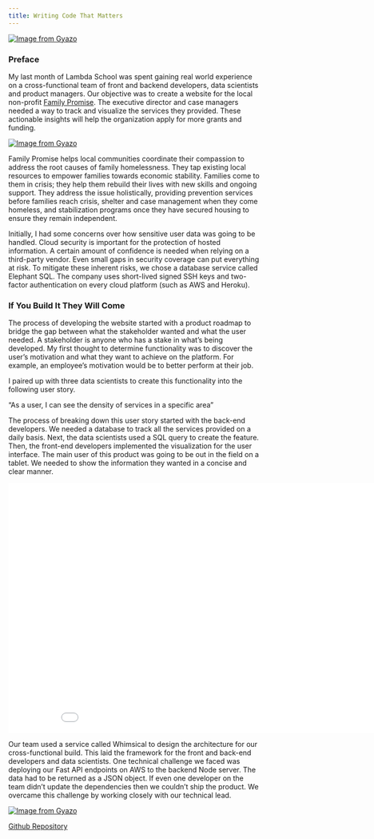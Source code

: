 ```yaml
---
title: Writing Code That Matters
---
```


[![Image from Gyazo](https://i.gyazo.com/35eff39b0ca2c7bdccd1a3205f77569b.png)](https://gyazo.com/35eff39b0ca2c7bdccd1a3205f77569b)

### Preface

My last month of Lambda School was spent gaining real world experience on a cross-functional team of front and backend developers, data scientists and product managers. Our objective was to create a website for the local non-profit [Family Promise](https://www.familypromiseofspokane.org/). The executive director and case managers needed a way to track and visualize the services they provided. These actionable insights will help the organization apply for more grants and funding.

[![Image from Gyazo](https://i.gyazo.com/66de14594855b662437a7ed7e320a3ce.png)](https://gyazo.com/66de14594855b662437a7ed7e320a3ce)

Family Promise helps local communities coordinate their compassion to address the root causes of family homelessness. They tap existing local resources to empower families towards economic stability. Families come to them in crisis; they help them rebuild their lives with new skills and ongoing support. They address the issue holistically, providing prevention services before families reach crisis, shelter and case management when they come homeless, and stabilization programs once they have secured housing to ensure they remain independent.


Initially, I had some concerns over how sensitive user data was going to be handled. Cloud security is important for the protection of hosted information. A certain amount of confidence is needed when relying on a third-party vendor. Even small gaps in security coverage can put everything at risk. To mitigate these inherent risks, we chose a database service called Elephant SQL. The company uses short-lived signed SSH keys and two-factor authentication on every cloud platform (such as AWS and Heroku).

### If You Build It They Will Come

The process of developing the website started with a product roadmap to bridge the gap between what the stakeholder wanted and what the user needed. A stakeholder is anyone who has a stake in what’s being developed. My first thought to determine functionality was to discover the user’s motivation and what they want to achieve on the platform. For example, an employee’s motivation would be to better perform at their job.

I paired up with three data scientists to create this functionality into the following user story.

“As a user, I can see the density of services in a specific area”

The process of breaking down this user story started with the back-end developers. We needed a database to track all the services provided on a daily basis. Next, the data scientists used a SQL query to create the feature. Then, the front-end developers implemented the visualization for the user interface. The main user of this product was going to be out in the field on a tablet. We needed to show the information they wanted in a concise and clear manner.

<iframe width="900" height="500" frameborder="0" scrolling="no" src="//plotly.com/~egrinalds/64.embed"></iframe>

Our team used a service called Whimsical to design the architecture for our cross-functional build. This laid the framework for the front and back-end developers and data scientists. One technical challenge we faced was deploying our Fast API endpoints on AWS to the backend Node server. The data had to be returned as a JSON object. If even one developer on the team didn’t update the dependencies then we couldn’t ship the product. We overcame this challenge by working closely with our technical lead. 

[![Image from Gyazo](https://i.gyazo.com/045b302c089e3ae0a02ac8282791d211.png)](https://gyazo.com/045b302c089e3ae0a02ac8282791d211)


[Github Repository](https://github.com/Lambda-School-Labs/human-rights-first-asylum-ds-a)
